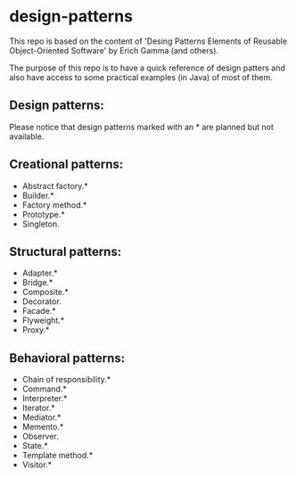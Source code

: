# design-patterns

This repo is based on the content of 'Desing Patterns Elements of Reusable Object-Oriented Software' by Erich Gamma (and others).

The purpose of this repo is to have a quick reference of design patters and also have access to some practical examples (in Java) of most of them.

## Design patterns:
Please notice that design patterns marked with an * are planned but not available. 


## Creational patterns:
- Abstract factory.*
- Builder.*
- Factory method.*
- Prototype.*
- Singleton.

## Structural patterns:
- Adapter.*
- Bridge.*
- Composite.*
- Decorator.
- Facade.*
- Flyweight.*
- Proxy.*

## Behavioral patterns:
- Chain of responsibility.*
- Command.*
- Interpreter.*
- Iterator.*
- Mediator.*
- Memento.*
- Observer.
- State.*
- Template method.*
- Visitor.*


